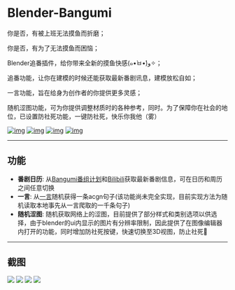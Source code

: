 # Blender-Bangumi

你是否，有被上班无法摸鱼而折磨；

你是否，有为了无法摸鱼而困恼；

Blender追番插件，给你带来全新的摸鱼快感(๑•̀ㅂ•́)و✧；

追番功能，让你在建模的时候还能获取最新番剧讯息，建模放松自如；

一言功能，旨在给身为创作者的你提供更多灵感；

随机涩图功能，可为你提供调整材质时的各种参考，同时。为了保障你在社会的地位，已设置防社死功能，一键防社死，快乐你我他（雾）

[![img](https://img.shields.io/github/stars/zk-wz/blender-bangumi?label=star)](https://github.com/zk-wz/blender-bangumi)    [![img](https://img.shields.io/github/last-commit/zk-wz/blender-bangumi?label=last-commit)](https://github.com/zk-wz/blender-bangumi)    [![img](https://img.shields.io/github/v/release/zk-wz/blender-bangumi.svg?label=release)](https://github.com/zk-wz/blender-bangumi)  [![img](https://img.shields.io/github/license/zk-wz/blender-bangumi?label=license)](https://github.com/zk-wz/blender-bangumi)

---

## 功能

- **番剧日历**: 从[Bangumi番组计划](https://bgm.tv/)和[Bilibili](https://www.bilibili.com/)获取最新番剧信息，可在日历和周历之间任意切换
- **一言**: 从[一言](https://hitokoto.cn/)随机获得一条acgn句子(该功能尚未完全实现，目前实现方法为随机读取本地事先从一言爬取的一千条句子)
- **随机涩图**: 随机获取网络上的涩图，目前提供了部分样式和类别选项以供选择，由于blender的ui内显示的图片有分辨率限制，因此提供了在图像编辑器内打开的功能，同时增加防社死按键，快速切换至3D视图，防止社死🥰

---

## 截图
![](https://raw.githubusercontent.com/zk-wz/blender-bangumi/main/example/day_calendar.webp) ![](https://raw.githubusercontent.com/zk-wz/blender-bangumi/main/example/imgeditor_setu.webp)   ![](https://raw.githubusercontent.com/zk-wz/blender-bangumi/main/example/setu_yiyan.webp)   ![](https://raw.githubusercontent.com/zk-wz/blender-bangumi/main/example/week_calendar.webp)
